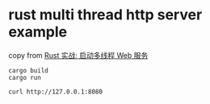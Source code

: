# rust multi thread http server example
copy from [Rust 实战: 启动多线程 Web 服务](https://github.com/superfreeeee/Blog/blob/master/back_end/rust/RustMultithreadHttpServer.md)

```
cargo build
cargo run

curl http://127.0.0.1:8080
```
